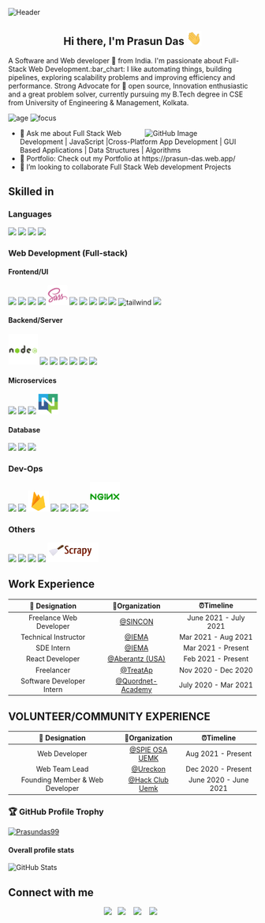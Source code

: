 ![Header](https://raw.githubusercontent.com/halfrost/halfrost/master/icons/header_.png)
 <h2 align="center"> Hi there, I'm Prasun Das <img src="https://raw.githubusercontent.com/ABSphreak/ABSphreak/master/gifs/Hi.gif" width="30px"></h2>  

<p> A Software and Web developer 🎯 from India. I'm passionate about Full-Stack Web Development.:bar_chart: I like automating things, building pipelines, exploring scalability problems and improving efficiency and performance. Strong Advocate for 📜 open source, Innovation enthusiastic and a great problem solver, currently pursuing my B.Tech degree in CSE from University of Engineering & Management, Kolkata. </p>

![age](https://img.shields.io/badge/age-20-blue)
![focus](https://img.shields.io/badge/focus-FullStack-brightgreen)

<img width="45%" align="right" alt="GitHub Image" src="https://raw.githubusercontent.com/onimur/.github/master/.resources/git-header.svg" />
<ul>

  <li> 💬 Ask me about Full Stack Web Development | JavaScript |Cross-Platform App Development | GUI Based Applications | Data Structures | Algorithms </li>
  <li>💼 Portfolio: Check out my Portfolio at    https://prasun-das.web.app/  </li>
  <li>👯 I’m looking to collaborate Full Stack Web development Projects </li>
</ul>

## Skilled in

### Languages

<div>
<img src="https://upload.wikimedia.org/wikipedia/commons/thumb/1/18/ISO_C%2B%2B_Logo.svg/1200px-ISO_C%2B%2B_Logo.svg.png" height="36">
<img src="https://github.com/Subhampreet/Subhampreet/blob/master/logos/JS.png" height="30">
<img src="https://raw.githubusercontent.com/soumyadip007/soumyadip007/master/img/pl/ts.png" height="36">
 <img src="https://avatars.githubusercontent.com/u/1525981?s=200&v=4" height="36">
</div>

### Web Development (Full-stack)

#### Frontend/UI

<div>
<img src="https://github.com/Subhampreet/Subhampreet/blob/master/logos/html.png" height="36">
<img src="https://github.com/Subhampreet/Subhampreet/blob/master/logos/css.png" height="36">
<img src="https://avatars.githubusercontent.com/u/33663932?s=200&v=4" height="36">
<img src="https://github.com/Subhampreet/Subhampreet/blob/master/logos/bootstrap.png?raw=true" height="36">
<img src="https://raw.githubusercontent.com/devicons/devicon/master/icons/sass/sass-original.svg" alt="sass" width="40" height="40"/>
<img src="https://upload.wikimedia.org/wikipedia/commons/thumb/a/a7/React-icon.svg/1200px-React-icon.svg.png" height="36">
<img src="https://avatars.githubusercontent.com/u/6128107?s=200&v=4" height="36">  
<img src="https://avatars.githubusercontent.com/u/70142?s=200&v=4" height="36">
<img src="https://raw.githubusercontent.com/soumyadip007/soumyadip007/master/img/web/ui/redux.png" height="36">
<img src="https://raw.githubusercontent.com/soumyadip007/soumyadip007/master/img/web/ui/ajax.png" height="36">
<img src="https://www.vectorlogo.zone/logos/tailwindcss/tailwindcss-icon.svg" alt="tailwind" width="40" height="40"/>
<img src="https://camo.githubusercontent.com/92ec9eb7eeab7db4f5919e3205918918c42e6772562afb4112a2909c1aaaa875/68747470733a2f2f6173736574732e76657263656c2e636f6d2f696d6167652f75706c6f61642f76313630373535343338352f7265706f7369746f726965732f6e6578742d6a732f6e6578742d6c6f676f2e706e67" height="36"> 
 
</div>

#### Backend/Server

<div>
 <img src="https://raw.githubusercontent.com/devicons/devicon/master/icons/nodejs/nodejs-original-wordmark.svg" alt="nodejs" width="60" height="63"/>
<img src="https://camo.githubusercontent.com/0566752248b4b31b2c4bdc583404e41066bd0b6726f310b73e1140deefcc31ac/68747470733a2f2f692e636c6f756475702e636f6d2f7a6659366c4c376546612d3330303078333030302e706e67" height="42">
<img src="https://encrypted-tbn0.gstatic.com/images?q=tbn:ANd9GcT8ZPGP8pUjV05Vjq1JYNSgAN22HhW_AOfnYA&usqp=CAU" height="42">
<img src="https://upload.wikimedia.org/wikipedia/commons/thumb/2/27/PHP-logo.svg/1200px-PHP-logo.svg.png" height="42">
<img src="https://raw.githubusercontent.com/soumyadip007/soumyadip007/master/img/web/security/jwt.png" height="42">
<img src="https://raw.githubusercontent.com/soumyadip007/soumyadip007/master/img/web/security/oauth.png" height="42">
 <img src="https://camo.githubusercontent.com/86d9ca3437f5034da052cf0fd398299292aab0e4479b58c20f2fc37dd8ccbe05/68747470733a2f2f666173746170692e7469616e676f6c6f2e636f6d2f696d672f6c6f676f2d6d617267696e2f6c6f676f2d7465616c2e706e67" height="42">
 

</div>

#### Microservices

<div>
<img src="https://raw.githubusercontent.com/soumyadip007/soumyadip007/master/img/web/ms/rest.png" height="42">
<img src="https://raw.githubusercontent.com/soumyadip007/soumyadip007/master/img/web/ms/elastic.png" height="42">
<img src="https://avatars.githubusercontent.com/u/96669?s=200&v=4" height="42">
<img src="https://raw.githubusercontent.com/docker-library/docs/ad703934a62fabf54452755c8486698ff6fc5cc2/nats-streaming/logo.png" height="42">
 

</div>

#### Database

<div>
<img src="https://raw.githubusercontent.com/soumyadip007/soumyadip007/master/img/db/mysql1.png" height="42">
<img src="https://raw.githubusercontent.com/soumyadip007/soumyadip007/master/img/db/mongo.png" height="42">
<img src="https://raw.githubusercontent.com/soumyadip007/soumyadip007/master/img/db/redis.png" height="42">
</div>

### Dev-Ops

<div>
<img src="https://github.com/Subhampreet/Subhampreet/blob/master/logos/git.png?raw=true" height="40">
<img src="https://raw.githubusercontent.com/soumyadip007/soumyadip007/master/img/cloud/github.png" height="41">
<img src="https://raw.githubusercontent.com/github/explore/80688e429a7d4ef2fca1e82350fe8e3517d3494d/topics/firebase/firebase.png" height="42">
<img src="https://avatars.githubusercontent.com/u/5429470?s=200&v=4" height="42">
<img src="https://avatars.githubusercontent.com/u/13629408?s=200&v=4" height="42">
<img src="https://raw.githubusercontent.com/soumyadip007/soumyadip007/master/img/cloud/jenkins.jpg" height="42">
<img src="https://raw.githubusercontent.com/soumyadip007/soumyadip007/master/img/cloud/aws.png" height="42">
<img src="https://raw.githubusercontent.com/devicons/devicon/master/icons/nginx/nginx-original.svg" alt="nginx" width="60" height="60"/>
</div>

### Others

<div>
<img src="https://d2eip9sf3oo6c2.cloudfront.net/tags/images/000/000/940/full/jestlogo.png" height="40">
<img src="https://upload.wikimedia.org/wikipedia/commons/thumb/9/91/Electron_Software_Framework_Logo.svg/1200px-Electron_Software_Framework_Logo.svg.png" height="40">
<img src="https://assets-global.website-files.com/5d9bc5d562ffc2869b470941/5e1f9804b36ff7196d4b72a0_logo-react-native-tech.png" height="40">
<img src="https://avatars.githubusercontent.com/u/983927?s=200&v=4" height="40">
<img src="https://github.com/scrapy/scrapy/blob/master/artwork/scrapy-logo.jpg" height="40">


</div>

## Work Experience

| 💼 Designation |  🏢Organization | ⏰Timeline  |
| :-: | :-: | :-: |
| Freelance Web Developer | [@SINCON](https://scientificinstrumentconcern.in) | June 2021 - July 2021 |
| Technical Instructor | [@IEMA](https://iemlabs.com) | Mar 2021 - Aug 2021 |
|  SDE Intern | [@IEMA](https://iemlabs.com) | Mar 2021 - Present |
| React Developer | [@Aberantz (USA)](http://www.aberantz.org.in) | Feb 2021 - Present |
| Freelancer | [@TreatAp]() | Nov 2020 - Dec 2020 |
| Software Developer Intern | [@Quordnet-Academy](www.quordnetacademy.com) | July 2020 - Mar 2021 |

## VOLUNTEER/COMMUNITY EXPERIENCE
| 💼 Designation |  🏢Organization | ⏰Timeline  |
| :-: | :-: | :-: |
| Web Developer | [@SPIE OSA UEMK]() | Aug 2021 - Present |
| Web Team Lead | [@Ureckon](www.ureckon.org) | Dec 2020 - Present |
| Founding Member & Web Developer | [@Hack Club Uemk]() | June 2020 - June 2021 |


### 🏆 GitHub Profile Trophy

<p align="left"> <a href="https://github.com/ryo-ma/github-profile-trophy"><img src="https://github-profile-trophy.vercel.app/?username=Prasundas99&theme=dracula" alt="Prasundas99" /></a> </p>


#### Overall profile stats

![GitHub Stats](https://github-readme-stats.vercel.app/api?username=prasundas99&count_private=true&theme=merko&show_icons=true&hide=prs)

## Connect with me

<p align="center">
<a href="https://www.linkedin.com/in/prasun--das/"><img height="45" src="https://raw.githubusercontent.com/soumyadip007/soumyadip007/master/img/social/l.png"></a>&nbsp;&nbsp;
<a href="https://medium.com/@prasundas115"><img height="45" src="https://waxex.africa/wp-content/uploads/2018/01/medium-icon-white-on-black.png"></a>
&nbsp;&nbsp;
<a href="https://twitter.com/Prasun_Das_"><img height="45" src="https://raw.githubusercontent.com/soumyadip007/soumyadip007/master/img/social/t.jpg"></a>
&nbsp;&nbsp;
  <a href="mailto:prasundas115@gmail.com"><img height="45" src="https://toppng.com/uploads/preview/mail-icon-logo-template-icono-de-gmail-11562954424h5fw2mradf.png"></a>&nbsp;&nbsp;
</p>

